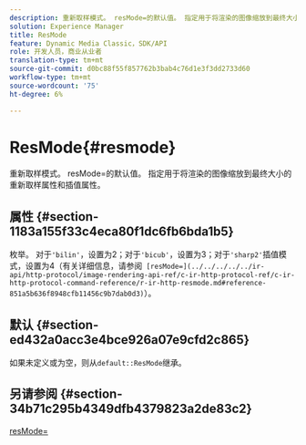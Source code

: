 ```yaml
---
description: 重新取样模式。 resMode=的默认值。 指定用于将渲染的图像缩放到最终大小的重新取样属性和插值属性。
solution: Experience Manager
title: ResMode
feature: Dynamic Media Classic，SDK/API
role: 开发人员，商业从业者
translation-type: tm+mt
source-git-commit: d0bc88f55f857762b3bab4c76d1e3f3dd2733d60
workflow-type: tm+mt
source-wordcount: '75'
ht-degree: 6%

---
```



# ResMode{#resmode}

重新取样模式。 resMode=的默认值。 指定用于将渲染的图像缩放到最终大小的重新取样属性和插值属性。

## 属性 {#section-1183a155f33c4eca80f1dc6fb6bda1b5}

枚举。 对于`'bilin'`，设置为2；对于`'bicub'`，设置为3；对于`'sharp2'`插值模式，设置为4（有关详细信息，请参阅` [resMode=](../../../../../ir-api/http-protocol/image-rendering-api-ref/c-ir-http-protocol-ref/c-ir-http-protocol-command-reference/r-ir-http-resmode.md#reference-851a5b636f8948cfb11456c9b7dab0d3)`）。

## 默认 {#section-ed432a0acc3e4bce926a07e9cfd2c865}

如果未定义或为空，则从`default::ResMode`继承。

## 另请参阅 {#section-34b71c295b4349dfb4379823a2de83c2}

[resMode=](../../../../../ir-api/http-protocol/image-rendering-api-ref/c-ir-http-protocol-ref/c-ir-http-protocol-command-reference/r-ir-http-resmode.md#reference-851a5b636f8948cfb11456c9b7dab0d3)
